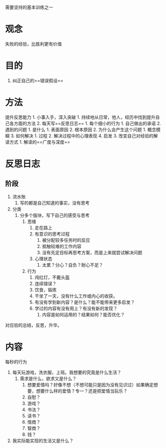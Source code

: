 需要坚持的基本训练之一
# 观念
失败的经验，比胜利更有价值
# 目的
1. 纠正自己的==错误假设==
# 方法
提升反思能力
	1. 小事入手，深入突破
		1. 持续地从日常，他人，经历中找到提升自己各方面的方法
		2. 每天写==反思日志==
			1. 每个细小的行为
				1. 自己做出的承诺
			2. 遇到的问题
				1. 是什么
					1. 表面原因
					2. 根本原因
				2. 为什么会产生这个问题
					1. 概念模糊
				3. 如何解决
					1. 过程
					2. 解决过程中的心理表现
				4. 启发
		3. 改变自己对经验的解读方式
			1. 解读的==广度与深度==
# 反思日志
## 阶段
1. 流水账
	1. 写的都是自己知道的事实，没有思考
2. 分类
	1. 分多个版块，写下自己的感受与思考
		1. 思维
			1. 走在路上
			2. 有意识的思考过程
				1. 被分配较多任务时的反应
				2. 抵触较难的工作内容
				3. 没有先定目标再思考方案，而是上来就尝试解决问题
			3. 心理状态
				1. 太累？分心？自负？耐心不足？
		2. 行为
			1. 闯红灯，不戴头盔
			2. 连续错误？
			3. 饮食，锻炼
			4. 干坐了一天，没有什么工作或内心的收获。
			5. 有没有学到新内容？是什么？能不能带来更多启发？
			6. 学过的内容有没有用上？有没有新的发现？
				1. 内容是如何运用的？结果如何？能否优化？

对应验的总结，反思，升华。
# 内容
每秒的行为
1. 每天玩游戏，洗衣服，上班。我想要的究竟是什么生活？
	1. 需求是什么，欲求又是什么？
		1. 想要爱情吗？好像不想（不想可能只是因为没有见识过）如果确定想要，想要什么样的爱情？专一？还是把爱情当玩乐？
		2. 自慰？
		3. 游戏？
		4. 书法？
		5. 读书？
		6. 情商？
		7. 智商？
		8. 钱？
2. 我实际能实现的生活又是什么？
